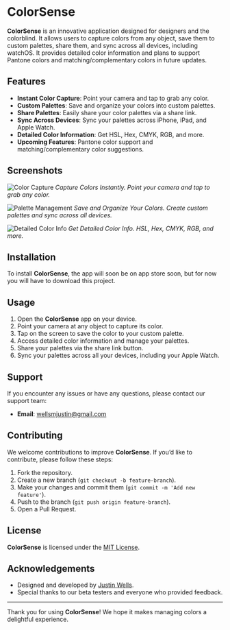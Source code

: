 # ColorSense

**ColorSense** is an innovative application designed for designers and the colorblind. It allows users to capture colors from any object, save them to custom palettes, share them, and sync across all devices, including watchOS. It provides detailed color information and plans to support Pantone colors and matching/complementary colors in future updates.

## Features

- **Instant Color Capture**: Point your camera and tap to grab any color.
- **Custom Palettes**: Save and organize your colors into custom palettes.
- **Share Palettes**: Easily share your color palettes via a share link.
- **Sync Across Devices**: Sync your palettes across iPhone, iPad, and Apple Watch.
- **Detailed Color Information**: Get HSL, Hex, CMYK, RGB, and more.
- **Upcoming Features**: Pantone color support and matching/complementary color suggestions.

## Screenshots

![Color Capture](Preview_Images/colorgrab.png)
*Capture Colors Instantly. Point your camera and tap to grab any color.*

![Palette Management](Preview_Images/palettes.png)
*Save and Organize Your Colors. Create custom palettes and sync across all devices.*

![Detailed Color Info](Preview_Images/colordetail.png)
*Get Detailed Color Info. HSL, Hex, CMYK, RGB, and more.*

## Installation

To install **ColorSense**, the app will soon be on app store soon, but for now you will have to download this project.

## Usage

1. Open the **ColorSense** app on your device.
2. Point your camera at any object to capture its color.
3. Tap on the screen to save the color to your custom palette.
4. Access detailed color information and manage your palettes.
5. Share your palettes via the share link button.
6. Sync your palettes across all your devices, including your Apple Watch.

## Support

If you encounter any issues or have any questions, please contact our support team:

- **Email**: wellsmjustin@gmail.com

## Contributing

We welcome contributions to improve **ColorSense**. If you’d like to contribute, please follow these steps:

1. Fork the repository.
2. Create a new branch (`git checkout -b feature-branch`).
3. Make your changes and commit them (`git commit -m 'Add new feature'`).
4. Push to the branch (`git push origin feature-branch`).
5. Open a Pull Request.

## License

**ColorSense** is licensed under the [MIT License](LICENSE).

## Acknowledgements

- Designed and developed by [Justin Wells](https://www.linkedin.com/in/virtualpixels/).
- Special thanks to our beta testers and everyone who provided feedback.

---

Thank you for using **ColorSense**! We hope it makes managing colors a delightful experience.
